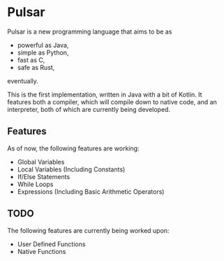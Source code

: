 # Pulsar
Pulsar is a new programming language that aims to be as
* powerful as Java,
* simple as Python,
* fast as C,
* safe as Rust,

eventually.

This is the first implementation, written in Java with a bit of Kotlin. It features both a compiler, which will compile down to native code, and an interpreter, both of which are currently being developed.

## Features
As of now, the following features are working:
- Global Variables
- Local Variables (Including Constants)
- If/Else Statements
- While Loops
- Expressions (Including Basic Arithmetic Operators)

## TODO
The following features are currently being worked upon:
- User Defined Functions
- Native Functions
